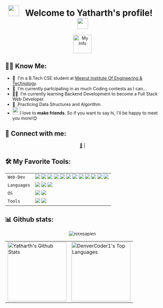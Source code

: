 <!-- My name -->
<h1 align="center">
  <img src="https://emoji.discord.st/emojis/768b108d-274f-4f44-a634-8477b16efce7.gif" width="35">
  &nbsp; Welcome to Yatharth's profile! &nbsp;
  <img src="https://emoji.discord.st/emojis/768b108d-274f-4f44-a634-8477b16efce7.gif" width="35">
</h1>

<!-- My Info -->
<p align="center">
<img src="https://readme-typing-svg.herokuapp.com?font=Fira+Code&pause=1000&color=F75C7E&center=true&vCenter=true&width=440&height=45&lines=I'm+Full+Stack+Web+Developer;and+Competitive+Coder" alt="My Info" height="60px"/>
</p>


<!-- About Me -->
## 👨‍💻 Know Me:

* 🏫 &nbsp;I'm a B.Tech CSE student at [Meerut Institute Of Engineering & Technology](https://www.miet.ac.in/home).
* 👀 &nbsp;I’m currently partcipating in as much Coding contests as I can...
* 👨‍💻 &nbsp;I’m currently learning Backend Development  to become a Full Stack Web Developer.
* 🌱 &nbsp;Practicing Data Structures and Algorithm.
* <img src="https://media.giphy.com/media/LnQjpWaON8nhr21vNW/giphy.gif" width="25">I love to **make friends**. So if you want to say hi, I'll be happy to meet you more!😊

<!-- My contacts -->
<h2>🤝 Connect with me:</h2>
<p align="center">
<a href="tel:+91 7017313154" target="_blank">📱</a> | 
</p>

<!-- My Social Links -->
<p align="center">
<a href="https://www.linkedin.com/in/yatharth-a36922280/"/></a>
<a href="https://www.instagram.com/yatharth_kp/"/></a>
</p>


<!-- My tools -->
<h2> 🛠️ My Favorite Tools: </h2>

|               |           |
|       ---     |    ---    |
| `Web-Dev`     | <img src="https://img.shields.io/badge/html5-%23E34F26.svg?style=for-the-badge&logo=html5&logoColor=white"/> <img src="https://img.shields.io/badge/css3-%231572B6.svg?style=for-the-badge&logo=css3&logoColor=white"/> <img src="https://img.shields.io/badge/SASS-hotpink.svg?style=for-the-badge&logo=SASS&logoColor=white"/> <img src="https://img.shields.io/badge/javascript-%23323330.svg?style=for-the-badge&logo=javascript&logoColor=%23F7DF1E"/> <img src="https://img.shields.io/badge/bootstrap-%23563D7C.svg?style=for-the-badge&logo=bootstrap&logoColor=white"/> <img src="https://img.shields.io/badge/MUI-%230081CB.svg?style=for-the-badge&logo=mui&logoColor=white"/> <img src="https://img.shields.io/badge/react-%2320232a.svg?style=for-the-badge&logo=react&logoColor=%2361DAFB"/> <img src="https://img.shields.io/badge/firebase-%23039BE5.svg?style=for-the-badge&logo=firebase"/> <img src="https://img.shields.io/badge/node.js-6DA55F?style=for-the-badge&logo=node.js&logoColor=white"/> <img src="https://img.shields.io/badge/express.js-%23404d59.svg?style=for-the-badge&logo=express&logoColor=%2361DAFB"/> <img src="https://img.shields.io/badge/NPM-%23000000.svg?style=for-the-badge&logo=npm&logoColor=white"/> <img src="https://img.shields.io/badge/MongoDB-%234ea94b.svg?style=for-the-badge&logo=mongodb&logoColor=white"/>  |
| `Languages`   | <img src="https://img.shields.io/badge/c-%2300599C.svg?style=for-the-badge&logo=c&logoColor=white"/> <img src="https://img.shields.io/badge/c++-%2300599C.svg?style=for-the-badge&logo=c%2B%2B&logoColor=white"/> <img src="https://img.shields.io/badge/java-%23ED8B00.svg?style=for-the-badge&logo=java&logoColor=white"/>   |
| `OS`       | <img src="https://img.shields.io/badge/Ubuntu-E95420?style=for-the-badge&logo=ubuntu&logoColor=white"/> <img src="https://img.shields.io/badge/Windows-0078D6?style=for-the-badge&logo=windows&logoColor=white"/>  |
| `Tools`       | <img src="https://img.shields.io/badge/Visual_Studio_Code-5D1A60?style=for-the-badge&logo=visual%20studio%20code&logoColor=white"/> <img src="https://img.shields.io/badge/Git-682181?style=for-the-badge&logo=git&logoColor=white"/>  |





<h2> 📊 Github stats: </h2>

<div align="center">
<img src="https://github-readme-streak-stats.herokuapp.com/?user=Yatharth1299&theme=radical&hide_border=true" alt="nicesapien"></img>
</div>
<table>
<tr>
<td>
<img alt="Yatharth's Github Stats" src="https://denvercoder1-github-readme-stats.vercel.app/api/?username=Yatharth1299&show_icons=true&include_all_commits=true&count_private=true&theme=react&hide_border=true&bg_color=1F222E&title_color=F85D7F&icon_color=F8D866" height="192px"/>
  </td>
  <td>
    <img alt="DenverCoder1's Top Languages" src="https://github-readme-stats.vercel.app/api/top-langs/?username=Yatharth1299&langs_count=8&layout=compact&theme=react&hide_border=true&bg_color=1F222E&title_color=F85D7F&icon_color=F8D866&hide=Jupyter%20Notebook" height="192px"/>
  </td>
  </tr>
  </table>
